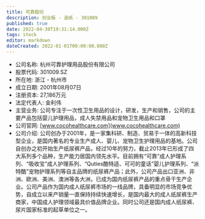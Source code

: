```yaml
---
title: 可靠股份
description: 创业板 - 造纸 - 301009
published: true
date: 2022-04-30T19:31:14.000Z
tags: stock
editor: markdown
dateCreated: 2022-01-01T00:00:00.000Z
---
```


- 公司名称: 杭州可靠护理用品股份有限公司
- 股票代码: 301009.SZ
- 所在地: 浙江 - 杭州市
- 成立日期: 2001年08月07日
- 注册资本: 27,186万元
- 法定代表人: 金利伟
- 主营业务: 公司专注于一次性卫生用品的设计，研发，生产和销售，公司的主要产品包括婴儿护理用品，成人失禁用品和宠物卫生用品和口罩
- 公司官网: [www.cocohealthcare.com](www.cocohealthcare.com)
- 公司介绍: 公司创办于2001年，是一家集科研、制造、贸易于一体的高新科技型企业，是国内著名的专业生产成人、婴儿、宠物卫生护理用品的基地。公司自创办之初开始生产纸尿裤产品，经过10年的努力，截止2013年已形成了四大系列多个品种，生产能力居国内领先水平。目前拥有“可靠”成人护理系列、“吸收宝”成人护理系列、“Quties酷特适、可可的童话”婴儿护理系列、“派特酷”宠物护理系列等自主品牌的纸尿裤产品；此外，公司产品出口亚洲、非洲、欧洲、美洲、澳洲等各大洲，已成为国内纸尿裤产品的重点骨干生产企业。公司产品作为国内成人纸尿裤市场的一线品牌，具备明显的市场竞争优势，自成立以来产销量一直保持持续快速增长，是国内最大的成人纸尿裤生产商家，中国成人护理领域最具价值品牌企业。同时公司还是国内成人纸尿裤、尿片国家标准的起草单位之一。


